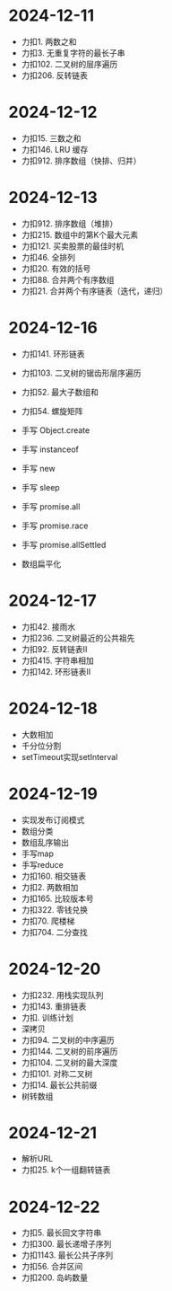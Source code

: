 # 2024-12-11
- 力扣1. 两数之和
- 力扣3. 无重复字符的最长子串
- 力扣102. 二叉树的层序遍历
- 力扣206. 反转链表

# 2024-12-12
- 力扣15. 三数之和
- 力扣146. LRU 缓存
- 力扣912. 排序数组（快排、归并）

# 2024-12-13
- 力扣912. 排序数组（堆排）
- 力扣215. 数组中的第K个最大元素
- 力扣121. 买卖股票的最佳时机
- 力扣46. 全排列
- 力扣20. 有效的括号
- 力扣88. 合并两个有序数组
- 力扣21. 合并两个有序链表（迭代，递归）

# 2024-12-16
- 力扣141. 环形链表
- 力扣103. 二叉树的锯齿形层序遍历
- 力扣52. 最大子数组和
- 力扣54. 螺旋矩阵

- 手写 Object.create
- 手写 instanceof
- 手写 new
- 手写 sleep
- 手写 promise.all
- 手写 promise.race
- 手写 promise.allSettled
- 数组扁平化

# 2024-12-17

- 力扣42. 接雨水
- 力扣236. 二叉树最近的公共祖先
- 力扣92. 反转链表II
- 力扣415. 字符串相加
- 力扣142. 环形链表II

# 2024-12-18

- 大数相加
- 千分位分割
- setTimeout实现setInterval

# 2024-12-19

- 实现发布订阅模式
- 数组分类
- 数组乱序输出
- 手写map
- 手写reduce
- 力扣160. 相交链表
- 力扣2. 两数相加
- 力扣165. 比较版本号
- 力扣322. 零钱兑换
- 力扣70. 爬楼梯
- 力扣704. 二分查找

# 2024-12-20

- 力扣232. 用栈实现队列
- 力扣143. 重排链表
- 力扣. 训练计划
- 深拷贝
- 力扣94. 二叉树的中序遍历
- 力扣144. 二叉树的前序遍历
- 力扣104. 二叉树的最大深度
- 力扣101. 对称二叉树
- 力扣14. 最长公共前缀
- 树转数组

# 2024-12-21

- 解析URL
- 力扣25. k个一组翻转链表

# 2024-12-22

- 力扣5. 最长回文字符串
- 力扣300. 最长递增子序列
- 力扣1143. 最长公共子序列
- 力扣56. 合并区间
- 力扣200. 岛屿数量